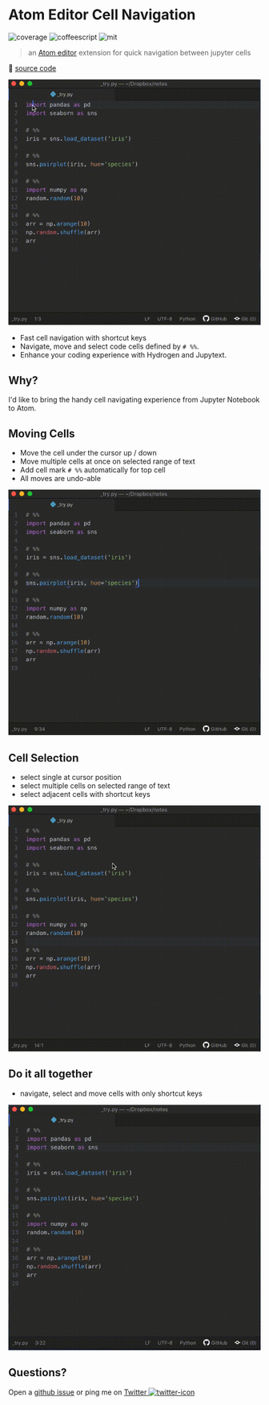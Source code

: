 # Atom Editor Cell Navigation

![coverage] ![coffeescript] ![mit]

> an [Atom editor](https://github.com/atom/atom) extension for quick navigation between jupyter cells

🔗 [source code](https://github.com/hoishing/cell-navigation)

![cell navigation](https://github.com/hoishing/cell-navigation/blob/master/img/navigate.gif?raw=true)

- Fast cell navigation with shortcut keys
- Navigate, move and select code cells defined by `# %%`.
- Enhance your coding experience with Hydrogen and Jupytext.

[mit]: https://img.shields.io/github/license/hoishing/selenium-crawler
[coffeescript]: https://img.shields.io/badge/lang-coffeescript-A67C69
[coverage]: https://img.shields.io/badge/coverage-100%25-brightgreen

## Why?

I'd like to bring the handy cell navigating experience from Jupyter Notebook to Atom.

## Moving Cells

- Move the cell under the cursor up / down
- Move multiple cells at once on selected range of text
- Add cell mark `# %%` automatically for top cell
- All moves are undo-able

![moving cells](https://github.com/hoishing/cell-navigation/blob/master/img/move.gif?raw=true)

## Cell Selection

- select single at cursor position
- select multiple cells on selected range of text
- select adjacent cells with shortcut keys

![cell selection](https://github.com/hoishing/cell-navigation/blob/master/img/select.gif?raw=true)

## Do it all together

- navigate, select and move cells with only shortcut keys

![select move and navigate cells](https://github.com/hoishing/cell-navigation/blob/master/img/all.gif?raw=true)

## Questions?

Open a [github issue] or ping me on [Twitter ![twitter-icon]][Twitter]

[github issue]: https://github.com/hoishing/cell-navigation/issues
[Twitter]: https://twitter.com/intent/tweet?text=https://github.com/hoishing/cell-navigation/%20%0D@hoishing
[twitter-icon]: https://api.iconify.design/logos/twitter.svg?width=20
